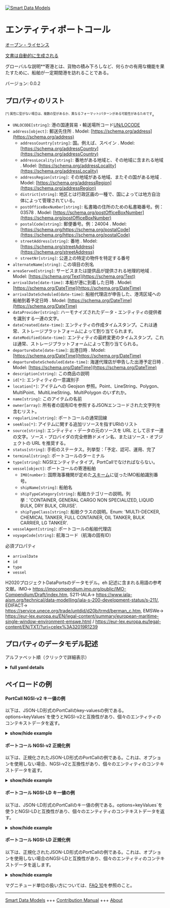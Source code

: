 <!-- 10-Header -->  
[![Smart Data Models](https://smartdatamodels.org/wp-content/uploads/2022/01/SmartDataModels_logo.png "Logo")](https://smartdatamodels.org)  
エンティティポートコール  
============<!-- /10-Header -->  
<!-- 15-License -->  
[オープン・ライセンス](https://github.com/smart-data-models//dataModel.MarineTransport/blob/master/PortCall/LICENSE.md)  
[文書は自動的に生成される](https://docs.google.com/presentation/d/e/2PACX-1vTs-Ng5dIAwkg91oTTUdt8ua7woBXhPnwavZ0FxgR8BsAI_Ek3C5q97Nd94HS8KhP-r_quD4H0fgyt3/pub?start=false&loop=false&delayms=3000#slide=id.gb715ace035_0_60)  
<!-- /15-License -->  
<!-- 20-Description -->  
グローバルな説明**寄港とは、貨物の積み下ろしなど、何らかの有用な機能を果たすために、船舶が一定期間港を訪れることである。  
バージョン: 0.0.2  
<!-- /20-Description -->  
<!-- 30-PropertiesList -->  

## プロパティのリスト  

<sup><sub>[*] 属性に型がない場合は、複数の型があるか、異なるフォーマット/パターンがある可能性があるためです</sub></sup>。  
- `UNLOCODE[string]`: 港の国連貿易・輸送場所コード[UN/LOCODE](https://unece.org/trade/cefact/unlocode-code-list-country-and-territory)  - `address[object]`: 郵送先住所  . Model: [https://schema.org/address](https://schema.org/address)	- `addressCountry[string]`: 国。例えば、スペイン  . Model: [https://schema.org/addressCountry](https://schema.org/addressCountry)  
	- `addressLocality[string]`: 番地がある地域と、その地域に含まれる地域  . Model: [https://schema.org/addressLocality](https://schema.org/addressLocality)  
	- `addressRegion[string]`: その地域がある地域、またその国がある地域  . Model: [https://schema.org/addressRegion](https://schema.org/addressRegion)  
	- `district[string]`: 地区とは行政区画の一種で、国によっては地方自治体によって管理されている。    
	- `postOfficeBoxNumber[string]`: 私書箱の住所のための私書箱番号。例：03578  . Model: [https://schema.org/postOfficeBoxNumber](https://schema.org/postOfficeBoxNumber)  
	- `postalCode[string]`: 郵便番号。例：24004  . Model: [https://schema.org/https://schema.org/postalCode](https://schema.org/https://schema.org/postalCode)  
	- `streetAddress[string]`: 番地  . Model: [https://schema.org/streetAddress](https://schema.org/streetAddress)  
	- `streetNr[string]`: 公道上の特定の物件を特定する番号    
- `alternateName[string]`: この項目の別名  - `areaServed[string]`: サービスまたは提供品が提供される地理的地域  . Model: [https://schema.org/Text](https://schema.org/Text)- `arrivalDate[date-time]`: 本船が港に到着した日時  . Model: [https://schema.org/DateTime](https://schema.org/DateTime)- `arrivalDateScheduled[date-time]`: 船舶代理店が申告した、港湾区域への船舶到着予定日時  . Model: [https://schema.org/DateTime](https://schema.org/DateTime)- `dataProvider[string]`: ハーモナイズされたデータ・エンティティの提供者を識別する一連の文字。  - `dateCreated[date-time]`: エンティティの作成タイムスタンプ。これは通常、ストレージプラットフォームによって割り当てられます。  - `dateModified[date-time]`: エンティティの最終変更のタイムスタンプ。これは通常、ストレージプラットフォームによって割り当てられる。  - `departureDate[date-time]`: 出港日時  . Model: [https://schema.org/DateTime](https://schema.org/DateTime)- `departureDateScheduled[date-time]`: 海運代理店が申告した出港予定日時  . Model: [https://schema.org/DateTime](https://schema.org/DateTime)- `description[string]`: この商品の説明  - `id[*]`: エンティティの一意識別子  - `location[*]`: アイテムへの Geojson 参照。Point、LineString、Polygon、MultiPoint、MultiLineString、MultiPolygon のいずれか。  - `name[string]`: このアイテムの名前  - `owner[array]`: 所有者の固有IDを参照するJSONエンコードされた文字列を含むリスト。  - `regularLine[string]`: ポートコールの通常回線  - `seeAlso[*]`: アイテムに関する追加リソースを指すURIのリスト  - `source[string]`: エンティティ・データの元のソースを URL として示す一連の文字。ソース・プロバイダの完全修飾ドメイン名、またはソース・オブジェクトの URL を推奨する。  - `status[string]`: 手術のステータス。列挙型：「予定、認可、運用、完了  - `terminal[string]`: ポートコールのターミナル  - `type[string]`: NGSIエンティティタイプ。PortCallでなければならない。  - `vessel[object]`: ポートコールの寄港船舶  	- `IMO[number]`: 国際海事機関が定めた[スキーム](https://www.imo.org/en/OurWork/IIIS/Pages/IMO-Identification-Number-Schemes.aspx)に従ったIMO船舶識別番号。    
	- `shipName[string]`: 船舶名    
	- `shipTypeCategory[string]`: 船舶カテゴリーの説明。列挙：'CONTAINER, GENERAL CARGO NON SPECIALIZED, LIQUID BULK, DRY BULK, CRUISE'.    
	- `shipTypeClass[string]`: 船舶クラスの説明。Enum: 'MULTI-DECKER, CHEMICAL TANKER, FULL CONTAINER, OIL TANKER, BULK CARRIER, LG TANKER'.    
- `vesselAgent[string]`: ポートコールの船舶代理店  - `voyageCode[string]`: 航海コード（航海の固有ID）  <!-- /30-PropertiesList -->  
<!-- 35-RequiredProperties -->  
必須プロパティ  
- `arrivalDate`  - `id`  - `type`  - `vessel`  <!-- /35-RequiredProperties -->  
<!-- 40-NotesYaml -->  
H2020プロジェクトDataPortsのデータモデル。eh 記述に含まれる用語の参考文献。IMO-> https://imocompendium.imo.org/public/IMO-Compendium/Draft/index.htm, S211-IALA-> https://www.iala-aism.org/technical/data-modelling/iala-s-200-development-status/s-211/, EDIFACT-> https://service.unece.org/trade/untdid/d20b/trmd/berman_c.htm, EMSWe-> https://eur-lex.europa.eu/EN/legal-content/summary/european-maritime-single-window-environment-emswe.html / https://eur-lex.europa.eu/legal-content/EN/TXT/?uri=celex%3A32019R1239  
<!-- /40-NotesYaml -->  
<!-- 50-DataModelHeader -->  
## プロパティのデータモデル記述  
アルファベット順（クリックで詳細表示）  
<!-- /50-DataModelHeader -->  
<!-- 60-ModelYaml -->  
<details><summary><strong>full yaml details</strong></summary>    
```yaml  
PortCall:    
  description: 'This data model is intended to provide information about PortCalls (the visit of a ship to a port). It allows to represent the properties of each PortCall, including the visiting Vessel (partially loaded and referenced to Vessel entity for more info). On each attribute references related to elements of other well known standards are included. The data model is intended to provide the basic information about a PortCall, that is, the data relative to the arrival and the departure of the ship from the port, but not intermediate activities (berthing, operations, ...) that are defined in other linked entities (Berth, Operation, ...)'    
  properties:    
    UNLOCODE:    
      description: 'United Nations Code for Trade and Transport Locations, [UN/LOCODE](https://unece.org/trade/cefact/unlocode-code-list-country-and-territory), of the port. to be deprecated. Use portCode instead'    
      type: string    
      x-ngsi:    
        type: Property    
    address:    
      description: The mailing address    
      properties:    
        addressCountry:    
          description: 'The country. For example, Spain'    
          type: string    
          x-ngsi:    
            model: https://schema.org/addressCountry    
            type: Property    
        addressLocality:    
          description: 'The locality in which the street address is, and which is in the region'    
          type: string    
          x-ngsi:    
            model: https://schema.org/addressLocality    
            type: Property    
        addressRegion:    
          description: 'The region in which the locality is, and which is in the country'    
          type: string    
          x-ngsi:    
            model: https://schema.org/addressRegion    
            type: Property    
        district:    
          description: 'A district is a type of administrative division that, in some countries, is managed by the local government'    
          type: string    
          x-ngsi:    
            type: Property    
        postOfficeBoxNumber:    
          description: 'The post office box number for PO box addresses. For example, 03578'    
          type: string    
          x-ngsi:    
            model: https://schema.org/postOfficeBoxNumber    
            type: Property    
        postalCode:    
          description: 'The postal code. For example, 24004'    
          type: string    
          x-ngsi:    
            model: https://schema.org/https://schema.org/postalCode    
            type: Property    
        streetAddress:    
          description: The street address    
          type: string    
          x-ngsi:    
            model: https://schema.org/streetAddress    
            type: Property    
        streetNr:    
          description: Number identifying a specific property on a public street    
          type: string    
          x-ngsi:    
            type: Property    
      type: object    
      x-ngsi:    
        model: https://schema.org/address    
        type: Property    
    agentChangeDate:    
      description: "[EMSWe: -] [EDI: -] [S211: -] [IMO: -] "    
      format: date-time    
      type: string    
      x-ngsi:    
        model: 'https://schema.org/Text represented by an ISO 8601 UTC format, If a change of ship agent occurs during the PortCall, this must be not null, and contains the date and time contract of new agent (secondAgentRef)'    
        type: Property    
    agentLegalCode:    
      description: 'Legal identifier code of the PortCall''s ship Agent. [EMSWe: -] [EDI: -] [S211: -] [IMO: -] '    
      type: string    
      x-ngsi:    
        model: https://schema.org/Text    
        type: Property    
    agentName:    
      description: 'The name of the Agent at Port of the ship (aka consignor). [EMSWe: DE-009-01] [EDI: NAD-3035-ZME-CV] [IMO: IMO0002]'    
      type: string    
      x-ngsi:    
        model: https://schema.org/Text    
        type: Property    
    alternateName:    
      description: An alternative name for this item    
      type: string    
      x-ngsi:    
        type: Property    
    areaServed:    
      description: The geographic area where a service or offered item is provided    
      type: string    
      x-ngsi:    
        model: https://schema.org/Text    
        type: Property    
    arrivalDate:    
      description: Date/time of ship arrival at port area. To be deprecated. Use ata instead    
      format: date-time    
      type: string    
      x-ngsi:    
        model: https://schema.org/DateTime    
        type: Property    
    arrivalDateScheduled:    
      description: 'Scheduled date/time of ship arrival at port area, as declared by shipping agent. To be deprecated. Use eta instead'    
      format: date-time    
      type: string    
      x-ngsi:    
        model: https://schema.org/DateTime    
        type: Property    
    ata:    
      description: 'Date and time of Actual Time of Arrival to Port (ISO 8601 UTC format). [EMSWe: DE-005-02] [IALA_S211:locationState.timeType.ACTUAL] [IMO:IMO0063]'    
      format: date-time    
      type: string    
      x-ngsi:    
        model: https://schema.org/Text    
        type: Property    
    atd:    
      description: 'Date and time of Actual Time of Departure  from Port.  (ISO 8601 UTC format). [IALA_S211:timeType=2] [EMSWe: DE-005-03] [IALA_S211:locationState.timeType.ACTUAL] [IMO:IMO0065] '    
      format: date-time    
      type: string    
      x-ngsi:    
        model: https://schema.org/Text    
        type: Property    
    authorizationDate:    
      description: Date and time of authorization represented by an ISO 8601 UTC format    
      format: date-time    
      type: string    
      x-ngsi:    
        model: https://schema.org/Text    
        type: Property    
    authorizedBy:    
      description: 'Codes to identify which authority has approved or denied the visit of the ship. [EMSWe: DE-027-01] [EDIFACT:BGM-4443] [IMO:IMO0010]'    
      enum:    
        - PORT_AUTHORITY    
        - ARMY_AUTHORITY    
        - PORT_ARMY_AUTHORITIES    
      type: string    
      x-ngsi:    
        model: https://schema.org/Text    
        type: Property    
    callSign:    
      description: 'Identification signal of a vessel when initially connecting by radio [EMSWe: DE-065-05] [EDI: BGM-RFF] [S211: Call Name / Call Sign] [IMO: IMO0136] '    
      type: string    
      x-ngsi:    
        model: https://schema.org/Number    
        type: Property    
    crewArrival:    
      description: 'Number of crew at arrival. [EMSWe: DE-013-03] [EDIFACT:QTY-6063-ZTE] [IMO:IMO0086]'    
      type: number    
      x-ngsi:    
        model: https://schema.org/Text    
        type: Property    
    crewDeparture:    
      description: 'Number of crew at departure. [EMSWe: DE-013-03] [EDIFACT:QTY-6063-ZTS] [IMO:IMO0086] '    
      type: number    
      x-ngsi:    
        model: https://schema.org/Text    
        type: Property    
    dangerousGoodsCarried:    
      description: 'A ''yes/no'' indicator whether the ship is carrying any dangerous goods.[EMSWe: DE-018-02] [EDIFACT:FTX-4441-ZCD] [IMO:IMO0046]'    
      type: boolean    
      x-ngsi:    
        model: https://schema.org/Boolean    
        type: Property    
    dangerousGoodsLoading:    
      description: 'A ''yes/no'' indicator whether the ship is loading any dangerous goods in this port. [EMSWe: DE-018-02] [EDIFACT:FTX-4441-ZDD] [IMO:IMO0046]'    
      type: boolean    
      x-ngsi:    
        model: https://schema.org/Boolean    
        type: Property    
    dangerousGoodsUnloading:    
      description: 'A ''yes/no'' indicator whether the ship is unloading any dangerous goods in this port. [EMSWe: DE-018-02] [EDIFACT:FTX-4441-ZBD] [IMO:IMO0046]'    
      type: boolean    
      x-ngsi:    
        model: https://schema.org/Boolean    
        type: Property    
    dataProvider:    
      description: A sequence of characters identifying the provider of the harmonised data entity    
      type: string    
      x-ngsi:    
        type: Property    
    dateCreated:    
      description: Entity creation timestamp. This will usually be allocated by the storage platform    
      format: date-time    
      type: string    
      x-ngsi:    
        type: Property    
    dateModified:    
      description: Timestamp of the last modification of the entity. This will usually be allocated by the storage platform    
      format: date-time    
      type: string    
      x-ngsi:    
        type: Property    
    departureAuthorizationDate:    
      description: Date and time of authorization for the departure by authorities represented by an ISO 8601 UTC format    
      format: date-time    
      type: string    
      x-ngsi:    
        model: https://schema.org/Text    
        type: Property    
    departureDate:    
      description: Date/time of ship leaving port area. To be deprecated. Use atd instead    
      format: date-time    
      type: string    
      x-ngsi:    
        model: https://schema.org/DateTime    
        type: Property    
    departureDateScheduled:    
      description: 'Scheduled date/time of ship leaving port area, as declared by shipping agent. To be deprecated. Use etd instead'    
      format: date-time    
      type: string    
      x-ngsi:    
        model: https://schema.org/DateTime    
        type: Property    
    description:    
      description: A description of this item    
      type: string    
      x-ngsi:    
        type: Property    
    eta:    
      description: 'Date and time of Estimated Time of Arrival to Port expected by Port Authority  (ISO 8601 UTC format). [EMSWe: DE-005-09] [EDIFACT:DTM-2005-132] [IALA_S211:locationState.timeType.ESTIMATED] [IMO:IMO0064]'    
      format: date-time    
      type: string    
      x-ngsi:    
        model: https://schema.org/Text    
        type: Property    
    etd:    
      description: 'Date and time of Estimated Time of Departure  from Port, expected by Port Authority  (ISO 8601 UTC format). [EMSWe: DE-005-04] [EDIFACT:DTM-2005-133] [IALA_S211:locationState.timeType.ESTIMATED] [IMO:IMO0066]'    
      format: date-time    
      type: string    
      x-ngsi:    
        model: https://schema.org/Text    
        type: Property    
    id:    
      anyOf:    
        - description: Identifier format of any NGSI entity    
          maxLength: 256    
          minLength: 1    
          pattern: ^[\w\-\.\{\}\$\+\*\[\]`|~^@!,:\\]+$    
          type: string    
          x-ngsi:    
            type: Property    
        - description: Identifier format of any NGSI entity    
          format: uri    
          type: string    
          x-ngsi:    
            type: Property    
      description: Unique identifier of the entity    
      x-ngsi:    
        type: Property    
    imo:    
      description: 'IMO ship identification number, following the [scheme](https://www.imo.org/en/OurWork/IIIS/Pages/IMO-Identification-Number-Schemes.aspx) defined by the International Maritime Organization. [EMSWe: DE-003-03] [EDIFACT:TDT-8213] [IALA_S211:vesselId] [IMO:IMO0140]'    
      type: number    
      x-ngsi:    
        model: https://schema.org/Number    
        type: Property    
    interiorTraffic:    
      description: ""    
      type: boolean    
      x-ngsi:    
        model: 'https://schema.org/Boolean.Indicator of interior navigation port call'    
        type: Property    
    lastPortCode:    
      description: 'Last port of call, coded.The code representing the port immediately previous to the port of arrival, if available. [EMSWe: DE-005-05] [EDIFACT:LOC-3227-92] [IMO:IMO0076] '    
      type: string    
      x-ngsi:    
        model: https://schema.org/Text    
        type: Property    
    location:    
      description: 'Geojson reference to the item. It can be Point, LineString, Polygon, MultiPoint, MultiLineString or MultiPolygon'    
      oneOf:    
        - description: Geojson reference to the item. Point    
          properties:    
            bbox:    
              items:    
                type: number    
              minItems: 4    
              type: array    
            coordinates:    
              items:    
                type: number    
              minItems: 2    
              type: array    
            type:    
              enum:    
                - Point    
              type: string    
          required:    
            - type    
            - coordinates    
          title: GeoJSON Point    
          type: object    
          x-ngsi:    
            type: GeoProperty    
        - description: Geojson reference to the item. LineString    
          properties:    
            bbox:    
              items:    
                type: number    
              minItems: 4    
              type: array    
            coordinates:    
              items:    
                items:    
                  type: number    
                minItems: 2    
                type: array    
              minItems: 2    
              type: array    
            type:    
              enum:    
                - LineString    
              type: string    
          required:    
            - type    
            - coordinates    
          title: GeoJSON LineString    
          type: object    
          x-ngsi:    
            type: GeoProperty    
        - description: Geojson reference to the item. Polygon    
          properties:    
            bbox:    
              items:    
                type: number    
              minItems: 4    
              type: array    
            coordinates:    
              items:    
                items:    
                  items:    
                    type: number    
                  minItems: 2    
                  type: array    
                minItems: 4    
                type: array    
              type: array    
            type:    
              enum:    
                - Polygon    
              type: string    
          required:    
            - type    
            - coordinates    
          title: GeoJSON Polygon    
          type: object    
          x-ngsi:    
            type: GeoProperty    
        - description: Geojson reference to the item. MultiPoint    
          properties:    
            bbox:    
              items:    
                type: number    
              minItems: 4    
              type: array    
            coordinates:    
              items:    
                items:    
                  type: number    
                minItems: 2    
                type: array    
              type: array    
            type:    
              enum:    
                - MultiPoint    
              type: string    
          required:    
            - type    
            - coordinates    
          title: GeoJSON MultiPoint    
          type: object    
          x-ngsi:    
            type: GeoProperty    
        - description: Geojson reference to the item. MultiLineString    
          properties:    
            bbox:    
              items:    
                type: number    
              minItems: 4    
              type: array    
            coordinates:    
              items:    
                items:    
                  items:    
                    type: number    
                  minItems: 2    
                  type: array    
                minItems: 2    
                type: array    
              type: array    
            type:    
              enum:    
                - MultiLineString    
              type: string    
          required:    
            - type    
            - coordinates    
          title: GeoJSON MultiLineString    
          type: object    
          x-ngsi:    
            type: GeoProperty    
        - description: Geojson reference to the item. MultiLineString    
          properties:    
            bbox:    
              items:    
                type: number    
              minItems: 4    
              type: array    
            coordinates:    
              items:    
                items:    
                  items:    
                    items:    
                      type: number    
                    minItems: 2    
                    type: array    
                  minItems: 4    
                  type: array    
                type: array    
              type: array    
            type:    
              enum:    
                - MultiPolygon    
              type: string    
          required:    
            - type    
            - coordinates    
          title: GeoJSON MultiPolygon    
          type: object    
          x-ngsi:    
            type: GeoProperty    
      x-ngsi:    
        type: GeoProperty    
    manifestActivated:    
      description: ""    
      type: boolean    
      x-ngsi:    
        model: 'https://schema.org/Boolean.Indicator of the Activation of the Manifest of the Cargo, related to [MSWE: DE-036-04:Manifest number]'    
        type: Property    
    manifestActivationDate:    
      description: 'Date and time of approval of the cargo manifest. [MSWE: DE-036-04:Manifest number]'    
      format: date-time    
      type: string    
      x-ngsi:    
        model: https://schema.org/Text    
        type: Property    
    masterName:    
      description: 'Name of master [EMSWe: DE-053-01] [EDIFACT:NAD-3035-ZME] [IMO:IMO0083]'    
      type: string    
      x-ngsi:    
        model: https://schema.org/Text    
        type: Property    
    mmsi:    
      description: 'Marine Mobile Service Identity Number (a temporarily assigned UID, issued by that object''s current flag state)[EMSWe: DE-068-09] [EDIFACT:TDT-1131] [IALA_S211:vesselId] [IMO:IMO0178]'    
      type: number    
      x-ngsi:    
        model: https://schema.org/Number    
        type: Property    
    mrn:    
      description: 'MRN coded identifier. It has to be related to the entity in a way that is well-known by different organisms the meaning and the initiator of the entity, and all next parties will maintain on its original value. This identifier must be an UNIQUE identifier of the PortCall entity assigned by the system who created on first the entity. This URN should Conforms MRN & IETF specifically RFC 2141, RFC 5234, and RFC 8141. The proposed format is id::=''urn:mrn:<OID>:<ONSS>:portcalls:portcall:id:[0-9]+'' where OID:= Organisation UN/LOCODE, OONSS:=Organization Name of Service, 9999999 an increasing, unique identifier that the issuer of the PortCall entity will identify on his systems (i.e. a SQL row-id), i.e. urn:mrn:eshuv:portcalls:portcall:id:19002. See [Unlocode](https://unece.org/trade/cefact/unlocode-code-list-country-and-territory)In international standards is also known as [Ship''s Visit]'    
      type: string    
      x-ngsi:    
        type: Property    
    name:    
      description: The name of this item    
      type: string    
      x-ngsi:    
        type: Property    
    nextPortCode:    
      description: 'Next port of call, coded.The code representing the port immediately previous to the port of arrival, if available.. Related to IALA_S211:nestPortCallCod / IMO. [EMSWe: DE-005-07] [EDIFACT:LOC-3227-61] [IMO:IMO0120]'    
      type: string    
      x-ngsi:    
        model: https://schema.org/Text    
        type: Property    
    owner:    
      description: A List containing a JSON encoded sequence of characters referencing the unique Ids of the owner(s)    
      items:    
        anyOf:    
          - description: Identifier format of any NGSI entity    
            maxLength: 256    
            minLength: 1    
            pattern: ^[\w\-\.\{\}\$\+\*\[\]`|~^@!,:\\]+$    
            type: string    
            x-ngsi:    
              type: Property    
          - description: Identifier format of any NGSI entity    
            format: uri    
            type: string    
            x-ngsi:    
              type: Property    
        description: Unique identifier of the entity    
        x-ngsi:    
          type: Property    
      type: array    
      x-ngsi:    
        type: Property    
    passengersArrival:    
      description: 'Number of passengers at arrival. [EMSWe: DE-013-02] [EDIFACT:QTY-6063-ZPE] [IMO:IMO0087].'    
      type: number    
      x-ngsi:    
        model: https://schema.org/Text    
        type: Property    
    passengersDeparture:    
      description: 'Number of passengers at departure. [EMSWe: DE-013-02] [EDIFACT:QTY-6063-ZPS] [IMO:IMO0087]'    
      type: number    
      x-ngsi:    
        model: https://schema.org/Text    
        type: Property    
    portCallNumber:    
      description: 'Port call identifier in MRN format. First element of the NSS should be the 5 character UN/Locode of the port, later the YEAR and finishing with a sequential number in this port [LLLLLYYYY99999] where LLLLL is the UN/LOCODE of the visited port, YYYY is the year, and 99999 is a unique sequential number assigned by port authority unique on each year (i.e. ESHUV202310323). An abbreviation can be used for UN/LOCODE (i.e. H202310323).  The portCallNumber is assigned during the initial steps of the visit, but could be null at the beginning. In international standards is also known as [Port Call ID], [Visit ID] or [Port Call Coded]. See [Unlocode](https://unece.org/trade/cefact/unlocode-code-list-country-and-territory) [EMSWe: DG-004/DG-004-01] [EDIFACT:BGM-1004] [IALA_S211:portCallId] [IMO:IMO108+IMO0153]'    
      type: string    
      x-ngsi:    
        model: https://schema.org/Text    
        type: Property    
    portCode:    
      description: 'United Nations Code for Trade and Transport Locations. See [Unlocode](https://unece.org/trade/cefact/unlocode-code-list-country-and-territory) [EMSWe: DE-004-04] [EDIFACT:LOC-3227-153] [IALA_S211:portCode] [IMO:IMO0108]'    
      type: string    
      x-ngsi:    
        model: https://schema.org/Text    
        type: Property    
    pta:    
      description: 'Date and time of Planned Time of Arrival to Port by Port Authority Berthing Plan  (ISO 8601 UTC format). [EDIFACT:DTM-2005-155] [IALA_S211:locationState.timeType.PLANNED] [IMO:IMO0235]'    
      format: date-time    
      type: string    
      x-ngsi:    
        model: https://schema.org/Text    
        type: Property    
    ptd:    
      description: 'Date and time of Planned Time of Departure  from Port, planned by Port Authority Berthing Plan  (ISO 8601 UTC format). [EDI: DTM-2005-156] [S211: locationState.timeType.PLANNED] [IMO: IMO0236]'    
      format: date-time    
      type: string    
      x-ngsi:    
        model: https://schema.org/Text    
        type: Property    
    regularLine:    
      description: 'Name of the regular line if any. [EMSWe: DE-004-02] [EDIFACT:-] [IMO:-]'    
      type: string    
      x-ngsi:    
        model: https://schema.org/Text    
        type: Property    
    remarks:    
      description: 'Comments about this PortCall by the Porth Authority. [EMSWe: DE-038-01] [EDIFACT:FTX-4440-AAI] [IALA_S211:comment] [IMO: IMO0196]'    
      type: string    
      x-ngsi:    
        model: https://schema.org/Text    
        type: Property    
    rta:    
      description: 'Date and time of Requested Time of Arrival to Port. Requested by Consignee to Port Authority  (ISO 8601 UTC format). [EDIFACT:DTM-2005-178] [IALA_S211:locationState.timeType.REQUIRED] [IMO:IMO0234]'    
      format: date-time    
      type: string    
      x-ngsi:    
        model: https://schema.org/Text    
        type: Property    
    rtd:    
      description: 'Date and time of Requested Time of Departure from Port. Requested by Consignee to Port Authority  (ISO 8601 UTC format). [EDIFACT:DTM-2005-189] [IALA_S211:locationState.timeType.REQUIRED] [IMO:IMO0237]'    
      format: date-time    
      type: string    
      x-ngsi:    
        model: https://schema.org/Text    
        type: Property    
    secondAgentLegalCode:    
      description: 'Legal identifier code of the PortCall''s ship Agent. [EMSWe: -] [EDI: -] [S211: -] [IMO: -] '    
      type: string    
      x-ngsi:    
        model: https://schema.org/Text    
        type: Property    
    secondAgentName:    
      description: 'The name of the new Agent at Port of the Sipping Line and usually the consignor or the load. [EMSWe: DE-009-01] [EDI: NAD-3035-ZME-CV] [IMO: IMO0002] '    
      type: string    
      x-ngsi:    
        model: https://schema.org/Text    
        type: Property    
    seeAlso:    
      description: list of uri pointing to additional resources about the item    
      oneOf:    
        - items:    
            format: uri    
            type: string    
          minItems: 1    
          type: array    
        - format: uri    
          type: string    
      x-ngsi:    
        type: Property    
    shipName:    
      description: Name of the vessel    
      type: string    
      x-ngsi:    
        type: Property    
    source:    
      description: 'A sequence of characters giving the original source of the entity data as a URL. Recommended to be the fully qualified domain name of the source provider, or the URL to the source object'    
      type: string    
      x-ngsi:    
        type: Property    
    status:    
      description: 'Current status of the PortCall in its lifetime, from request to authorization by port and civil authorities and completion. [EMSWe: DE-019-07] [EDIFACT:BGM-1225] [IALA_S211:serviceState: timeSequence:VESSEL]. Enum:''ACCEPTED, AUTHORIZED, CANCELLED, COMPLETED, DENIED, ESTIMATED, INITIATED, REQUESTED, REJECTED, INVOICING, INVOICED, OPERATIONAL'''    
      enum:    
        - ACCEPTED    
        - AUTHORIZED    
        - CANCELLED    
        - COMPLETED    
        - DENIED    
        - ESTIMATED    
        - INITIATED    
        - REQUESTED    
        - REJECTED    
        - INVOICING    
        - INVOICED    
        - OPERATIONAL    
      type: string    
      x-ngsi:    
        model: https://schema.org/Text    
        type: Property    
    terminal:    
      description: 'Name of the terminal [EMSWe:-] [EDIFACT:-] [IMO:-]'    
      type: string    
      x-ngsi:    
        model: https://schema.org/Text    
        type: Property    
    type:    
      description: NGSI Entity type. It has to be PortCall    
      enum:    
        - PortCall    
      type: string    
      x-ngsi:    
        type: Property    
    vessel:    
      description: 'Calling vessel of the portcall. To be deprecated. Use individual attributes IMO, vesselTypeCategory, vesselTypeCategory, vesselName. To be deprecated in this object'    
      properties:    
        imo:    
          description: 'IMO ship identification number, following the [scheme](https://www.imo.org/en/OurWork/IIIS/Pages/IMO-Identification-Number-Schemes.aspx) defined by the International Maritime Organization. [EMSWe: DE-003-03] [EDIFACT:TDT-8213] [IALA_S211:vesselId] [IMO:IMO0140]. To be deprecated in this object'    
          type: number    
          x-ngsi:    
            model: https://schema.org/Number    
            type: Property    
        shipName:    
          description: Name of the vessel. To To be deprecated in this object    
          type: string    
          x-ngsi:    
            type: Property    
        shipTypeCategory:    
          description: 'Description of vessel category. Enum: ''CONTAINER, GENERAL CARGO NON SPECIALIZED, LIQUID BULK, DRY BULK, CRUISE''. To be deprecated in this object'    
          enum:    
            - CONTAINER    
            - GENERAL CARGO NON SPECIALIZED    
            - LIQUID BULK    
            - DRY BULK    
            - CRUISE    
          type: string    
          x-ngsi:    
            type: Property    
        shipTypeClass:    
          description: 'Description of vessel class. Enum: ''MULTI-DECKER, CHEMICAL TANKER, FULL CONTAINER, OIL TANKER, BULK CARRIER, LG TANKER''. To be deprecated in this object'    
          enum:    
            - MULTI-DECKER    
            - CHEMICAL TANKER    
            - FULL CONTAINER    
            - OIL TANKER    
            - BULK CARRIER    
            - LG TANKER    
          type: string    
          x-ngsi:    
            type: Property    
      type: object    
      x-ngsi:    
        type: Property    
    vesselAgent:    
      description: Vessel Agent of the portcall. To be deprecated. Use agentName instead    
      type: string    
      x-ngsi:    
        type: Property    
    vesselName:    
      description: 'Name of the Vessel. [EMSWe: DE-003-07] [EDIFACT:TDT-8212] [IMO:IMO0142]'    
      type: string    
      x-ngsi:    
        model: https://schema.org/Text    
        type: Property    
    vesselRef:    
      anyOf:    
        - description: Identifier format of any NGSI entity    
          maxLength: 256    
          minLength: 1    
          pattern: ^[\w\-\.\{\}\$\+\*\[\]`|~^@!,:\\]+$    
          type: string    
          x-ngsi:    
            type: Property    
        - description: 'Identifier format of any NGSI entity in MRN format [NGSI-MarineTransport.PortCallVessel.id'    
          format: uri    
          type: string    
          x-ngsi:    
            type: Property    
      description: Related PortCallVessel with all fields loaded with further info. Reference to MarineTransport.MasterVessel/schema.json    
      x-ngsi:    
        type: Relationship    
    vesselTypeCategory:    
      description: 'Description of vessel category. Enum: ''CONTAINER, GENERAL CARGO NON SPECIALIZED, LIQUID BULK, DRY BULK, CRUISE'''    
      enum:    
        - CONTAINER    
        - GENERAL CARGO NON SPECIALIZED    
        - LIQUID BULK    
        - DRY BULK    
        - CRUISE    
      type: string    
      x-ngsi:    
        type: Property    
    vesselTypeClass:    
      description: 'Description of vessel class. Enum: ''MULTI-DECKER, CHEMICAL TANKER, FULL CONTAINER, OIL TANKER, BULK CARRIER, LG TANKER'''    
      enum:    
        - MULTI-DECKER    
        - CHEMICAL TANKER    
        - FULL CONTAINER    
        - OIL TANKER    
        - BULK CARRIER    
        - LG TANKER    
      type: string    
      x-ngsi:    
        type: Property    
    voyageCode:    
      description: Voyage code (unique ID of a voyage). To be deprecated. Use voyageNumber instead    
      type: string    
      x-ngsi:    
        type: Property    
    voyageNumber:    
      description: 'Number of voyage. [EMSWe: DE-004-02] [EDIFACT:-] [IMO:-]'    
      type: string    
      x-ngsi:    
        model: https://schema.org/Text    
        type: Property    
    wasteAgreementExists:    
      description: 'All waste delivery indicator. Waste collection paid indicator. Exists agreement with Port Authority for waste discharge and treatment. [EDIFACT:FTX-4441-ZRS/ZRL] [IALA_S211:locationReferenceObject. SLUDGE_VESSEL]'    
      type: boolean    
      x-ngsi:    
        model: https://schema.org/Boolean    
        type: Property    
  required:    
    - id    
    - type    
    - eta    
    - status    
  type: object    
  x-derived-from: ""    
  x-disclaimer: 'Redistribution and use in source and binary forms, with or without modification, are permitted  provided that the license conditions are met. Copyleft (c) 2024 Contributors to Smart Data Models Program'    
  x-license-url: https://github.com/smart-data-models/dataModel.MarineTransport/blob/master/PortCall/LICENSE.md    
  x-model-schema: https://raw.githubusercontent.com/smart-data-models/dataModel.MarineTransport/master/PortCall/schema.json    
  x-model-tags: 'ESHUV, i4trust'    
  x-version: 0.1.0    
```  
</details>    
<!-- /60-ModelYaml -->  
<!-- 70-MiddleNotes -->  
<!-- /70-MiddleNotes -->  
<!-- 80-Examples -->  
## ペイロードの例  
#### PortCall NGSI-v2 キー値の例  
以下は、JSON-LD形式のPortCallのkey-valuesの例である。options=keyValues`を使うとNGSI-v2と互換性があり、個々のエンティティのコンテキストデータを返す。  
<details><summary><strong>show/hide example</strong></summary>    
```json  
{  
  "id": "$af4345f234525$",  
  "mrn": "urn:mrn:eshuv:portcalls:portcall:id:941",  
  "type": "PortCall",  
  "portCode": "ESVLC",  
  "portCallNumber": "ESHUV202301296",  
  "regularLine": "BALE: CITY1 - ISLANDER",  
  "terminal": "TERMINAL ESTE, S.A.",  
  "status": "AUTHORIZED",  
  "authorizedBy": "PORT_ARMY_AUTHORITIES",  
  "authorizationDate": "2023-01-01T08:00:00.00Z",  
  "voyageNumber": "12021060223",  
  "lastPortCode": "ESBCN",  
  "nextPortCode": "NLRTM",  
  "vesselTypeCategory": "CONTAINER",  
  "vesselTypeClass": "FULL CONTAINER",  
  "vesselRef": "URI:NGSI-LD:Portcall:001",  
  "vesselName": "Acme ERC SHIP",  
  "imo": 87123445,  
  "mmsi": 210049000,  
  "callSign": "5BP-*987C3",  
  "masterName": "John Doe",  
  "wasteAgreementExists": true,  
  "dangerousGoodsCarried": true,  
  "dangerousGoodsLoading": true,  
  "dangerousGoodsUnloading": false,  
  "agentName": "Acme Consignors S.L.",  
  "agentLegalCode": "A-43242342",  
  "agentChangeDate": "2023-01-01T08:00:00",  
  "secondAgentName": "John Doe",  
  "secondAgentLegalCode": "31133133-V",  
  "manifestActivated": true,  
  "manifestActivationDate": "2023-01-01T08:00:00",  
  "interiorTraffic": false,  
  "remarks": "Fondeado hasta arreglar avería",  
  "crewArrival": 100,  
  "crewDeparture": 120,  
  "passengersArrival": 20,  
  "passengersDeparture": 25,  
  "eta": "2023-01-01T07:15:00",  
  "rta": "2023-01-01T07:30:00",  
  "pta": "2023-01-01T07:15:00",  
  "ata": "2023-01-01T08:00:00",  
  "etd": "2023-01-02T07:15:00",  
  "rtd": "2023-01-02T07:00:00",  
  "ptd": "2023-01-02T07:00:00",  
  "atd": "2023-01-02T07:00:00"  
}  
```  
</details>  
#### ポートコール NGSI-v2 正規化例  
以下は、正規化されたJSON-LD形式のPortCallの例である。これは、オプションを使用しない場合、NGSI-v2と互換性があり、個々のエンティティのコンテキストデータを返す。  
<details><summary><strong>show/hide example</strong></summary>    
```json  
{  
  "id": "$af4345f234525$",  
  "type": "PortCall",  
  "mrn": {  
    "type": "Text",  
    "value": "urn:mrn:eshuv:portcalls:portcall:id:941"  
  },  
  "portCode": {  
    "type": "Text",  
    "value": "ESVLC"  
  },  
  "portCallNumber": {  
    "type": "Text",  
    "value": "ESHUV202301296"  
  },  
  "regularLine": {  
    "type": "Text",  
    "value": "GRIMALDI - SHORT SEA SERVICE B"  
  },  
  "terminal": {  
    "type": "Text",  
    "value": "TERMINAL ESTE, S.A."  
  },  
  "status": {  
    "type": "Text",  
    "value": "AUTHORIZED"  
  },  
  "authorizedBy": {  
    "type": "Text",  
    "value": "PORT_ARMY_AUTHORITIES"  
  },  
  "authorizationDate": {  
    "type": "Date-Time",  
    "value": "2023-01-01T08:00:00.00Z"  
  },  
  "voyageNumber": {  
    "type": "Text",  
    "value": "12021060223"  
  },  
  "lastPortCode": {  
    "type": "Text",  
    "value": "ESBCN"  
  },  
  "nextPortCode": {  
    "type": "Text",  
    "value": "NLRTM"  
  },  
  "vesselTypeCategory": {  
    "type": "Text",  
    "value": "CONTAINER"  
  },  
  "vesselTypeClass": {  
    "type": "Text",  
    "value": "FULL CONTAINER"  
  },  
  "vesselRef": {  
    "type": "Text",  
    "value": "URI:NGSI-LD:Portcall:001"  
  },  
  "vesselName": {  
    "type": "Text",  
    "value": "Acme ERC SHIP"  
  },  
  "imo": {  
    "type": "Number",  
    "value": 87123445  
  },  
  "mmsi": {  
    "type": "Number",  
    "value": 210049000  
  },  
  "callSign": {  
    "type": "Text",  
    "value": "5BP-*987C3"  
  },  
  "masterName": {  
    "type": "Text",  
    "value": "John Doe"  
  },  
  "wasteAgreementExists": {  
    "type": "boolean",  
    "value": true  
  },  
  "dangerousGoodsCarried": {  
    "type": "boolean",  
    "value": true  
  },  
  "dangerousGoodsLoading": {  
    "type": "boolean",  
    "value": true  
  },  
  "dangerousGoodsUnloading": {  
    "type": "boolean",  
    "value": false  
  },  
  "agentName": {  
    "type": "Text",  
    "value": "Acme Consignors S.L."  
  },  
  "agentLegalCode": {  
    "type": "Text",  
    "value": "A-43242342"  
  },  
  "agentChangeDate": {  
    "type": "Text",  
    "value": "2023-01-01T08:00:00"  
  },  
  "secondAgentName": {  
    "type": "Text",  
    "value": "John Doe"  
  },  
  "secondAgentLegalCode": {  
    "type": "Text",  
    "value": "31133133-V"  
  },  
  "manifestActivated": {  
    "type": "boolean",  
    "value": true  
  },  
  "manifestActivationDate": {  
    "type": "Date-Time",  
    "value": "2023-01-01T08:00:00"  
  },  
  "interiorTraffic": {  
    "type": "boolean",  
    "value": false  
  },  
  "remarks": {  
    "type": "Text",  
    "value": "Fondeado hasta arreglar aver\u00eda"  
  },  
  "crewArrival": {  
    "type": "Number",  
    "value": 100  
  },  
  "crewDeparture": {  
    "type": "Number",  
    "value": 120  
  },  
  "passengersArrival": {  
    "type": "Number",  
    "value": 20  
  },  
  "passengersDeparture": {  
    "type": "Number",  
    "value": 25  
  },  
  "eta": {  
    "type": "Date-Time",  
    "value": "2023-01-01T07:15:00"  
  },  
  "rta": {  
    "type": "Date-Time",  
    "value": "2023-01-01T07:30:00"  
  },  
  "pta": {  
    "type": "Date-Time",  
    "value": "2023-01-01T07:15:00"  
  },  
  "ata": {  
    "type": "Date-Time",  
    "value": "2023-01-01T08:00:00"  
  },  
  "etd": {  
    "type": "Date-Time",  
    "value": "2023-01-02T07:15:00"  
  },  
  "rtd": {  
    "type": "Date-Time",  
    "value": "2023-01-02T07:00:00"  
  },  
  "ptd": {  
    "type": "Date-Time",  
    "value": "2023-01-02T07:00:00"  
  },  
  "atd": {  
    "type": "Date-Time",  
    "value": "2023-01-02T07:00:00"  
  }  
}  
```  
</details>  
#### ポートコール NGSI-LD キー値の例  
以下は、JSON-LD形式のPortCallのキー値の例である。options=keyValues`を使うとNGSI-LDと互換性があり、個々のエンティティのコンテキストデータを返す。  
<details><summary><strong>show/hide example</strong></summary>    
```json  
{  
  "id": "urn:ngsi-ld:$af4345f234525$",  
  "mrn": "urn:mrn:eshuv:portcalls:portcall:id:941",  
  "type": "PortCall",  
  "portCode": "ESVLC",  
  "portCallNumber": "ESHUV202301296",  
  "regularLine": "BALE: CITY1 - ISLANDER",  
  "terminal": "TERMINAL ESTE, S.A.",  
  "status": "AUTHORIZED",  
  "authorizedBy": "PORT_ARMY_AUTHORITIES",  
  "authorizationDate": "2023-01-01T08:00:00.00Z",  
  "voyageNumber": "12021060223",  
  "lastPortCode": "ESBCN",  
  "nextPortCode": "NLRTM",  
  "vesselTypeCategory": "CONTAINER",  
  "vesselTypeClass": "FULL CONTAINER",  
  "vesselRef": "URI:NGSI-LD:Portcall:001",  
  "vesselName": "Acme ERC SHIP",  
  "imo": 87123445,  
  "mmsi": 210049000,  
  "callSign": "5BP-*987C3",  
  "masterName": "John Doe",  
  "wasteAgreementExists": true,  
  "dangerousGoodsCarried": true,  
  "dangerousGoodsLoading": true,  
  "dangerousGoodsUnloading": false,  
  "agentName": "Acme Consignors S.L.",  
  "agentLegalCode": "A-43242342",  
  "agentChangeDate": "2023-01-01T08:00:00",  
  "secondAgentName": "John Doe",  
  "secondAgentLegalCode": "31133133-V",  
  "manifestActivated": true,  
  "manifestActivationDate": "2023-01-01T08:00:00",  
  "interiorTraffic": false,  
  "remarks": "Fondeado hasta arreglar averÃ­a",  
  "crewArrival": 100,  
  "crewDeparture": 120,  
  "passengersArrival": 20,  
  "passengersDeparture": 25,  
  "eta": "2023-01-01T07:15:00",  
  "rta": "2023-01-01T07:30:00",  
  "pta": "2023-01-01T07:15:00",  
  "ata": "2023-01-01T08:00:00",  
  "etd": "2023-01-02T07:15:00",  
  "rtd": "2023-01-02T07:00:00",  
  "ptd": "2023-01-02T07:00:00",  
  "atd": "2023-01-02T07:00:00",  
  "@context": [  
    "https://raw.githubusercontent.com/smart-data-models/dataModel.MarineTransport/master/context.jsonld"  
  ]  
}  
```  
</details>  
#### ポートコール NGSI-LD 正規化例  
以下は、正規化されたJSON-LD形式のPortCallの例である。これは、オプションを使用しない場合のNGSI-LDと互換性があり、個々のエンティティのコンテキストデータを返します。  
<details><summary><strong>show/hide example</strong></summary>    
```json  
{  
  "id": "urn:ngsi-ld:$af4345f234525$",  
  "type": "PortCall",  
  "mrn": {  
    "type": "Property",  
    "value": "urn:mrn:eshuv:portcalls:portcall:id:941"  
  },  
  "portCode": {  
    "type": "Property",  
    "value": "ESVLC"  
  },  
  "portCallNumber": {  
    "type": "Property",  
    "value": "ESHUV202301296"  
  },  
  "regularLine": {  
    "type": "Property",  
    "value": "GRIMALDI - SHORT SEA SERVICE B"  
  },  
  "terminal": {  
    "type": "Property",  
    "value": "TERMINAL ESTE, S.A."  
  },  
  "status": {  
    "type": "Property",  
    "value": "AUTHORIZED"  
  },  
  "authorizedBy": {  
    "type": "Property",  
    "value": "PORT_ARMY_AUTHORITIES"  
  },  
  "authorizationDate": {  
    "type": "Date-Time",  
    "value": "2023-01-01T08:00:00.00Z"  
  },  
  "voyageNumber": {  
    "type": "Property",  
    "value": "12021060223"  
  },  
  "lastPortCode": {  
    "type": "Property",  
    "value": "ESBCN"  
  },  
  "nextPortCode": {  
    "type": "Property",  
    "value": "NLRTM"  
  },  
  "vesselTypeCategory": {  
    "type": "Property",  
    "value": "CONTAINER"  
  },  
  "vesselTypeClass": {  
    "type": "Property",  
    "value": "FULL CONTAINER"  
  },  
  "vesselRef": {  
    "type": "Relationship",  
    "object": "URI:NGSI-LD:Portcall:001"  
  },  
  "vesselName": {  
    "type": "Property",  
    "value": "Acme ERC SHIP"  
  },  
  "imo": {  
    "type": "Property",  
    "value": 87123445  
  },  
  "mmsi": {  
    "type": "Property",  
    "value": 210049000  
  },  
  "callSign": {  
    "type": "Property",  
    "value": "5BP-*987C3"  
  },  
  "masterName": {  
    "type": "Property",  
    "value": "John Doe"  
  },  
  "wasteAgreementExists": {  
    "type": "Property",  
    "value": true  
  },  
  "dangerousGoodsCarried": {  
    "type": "Property",  
    "value": true  
  },  
  "dangerousGoodsLoading": {  
    "type": "Property",  
    "value": true  
  },  
  "dangerousGoodsUnloading": {  
    "type": "Property",  
    "value": false  
  },  
  "agentName": {  
    "type": "Property",  
    "value": "Acme Consignors S.L."  
  },  
  "agentLegalCode": {  
    "type": "Property",  
    "value": "A-43242342"  
  },  
  "agentChangeDate": {  
    "type": "Property",  
    "value": {  
      "@type": "date-time",  
      "@value": "2023-01-01T08:00:00"  
    }  
  },  
  "secondAgentName": {  
    "type": "Property",  
    "value": "John Doe"  
  },  
  "secondAgentLegalCode": {  
    "type": "Property",  
    "value": "31133133-V"  
  },  
  "manifestActivated": {  
    "type": "Property",  
    "value": true  
  },  
  "manifestActivationDate": {  
    "type": "Property",  
    "value": {  
      "@type": "date-time",  
      "@value": "2023-01-01T08:00:00"  
    }  
  },  
  "interiorTraffic": {  
    "type": "Property",  
    "value": false  
  },  
  "remarks": {  
    "type": "Property",  
    "value": "Fondeado hasta arreglar averia"  
  },  
  "crewArrival": {  
    "type": "Property",  
    "value": 100  
  },  
  "crewDeparture": {  
    "type": "Property",  
    "value": 120  
  },  
  "passengersArrival": {  
    "type": "Property",  
    "value": 20  
  },  
  "passengersDeparture": {  
    "type": "Property",  
    "value": 25  
  },  
  "eta": {  
    "type": "Property",  
    "value": {  
      "@type": "date-time",  
      "@value": "2023-01-01T07:15:00"  
    }  
  },  
  "rta": {  
    "type": "Property",  
    "value": {  
      "@type": "date-time",  
      "@value": "2023-01-01T07:30:00"  
    }  
  },  
  "pta": {  
    "type": "Property",  
    "value": {  
      "@type": "date-time",  
      "@value": "2023-01-01T07:15:00"  
    }  
  },  
  "ata": {  
    "type": "Property",  
    "value": {  
      "@type": "date-time",  
      "@value": "2023-01-01T08:00:00"  
    }  
  },  
  "etd": {  
    "type": "Property",  
    "value": {  
      "@type": "date-time",  
      "@value": "2023-01-02T07:15:00"  
    }  
  },  
  "rtd": {  
    "type": "Property",  
    "value": {  
      "@type": "date-time",  
      "@value": "2023-01-02T07:00:00"  
    }  
  },  
  "ptd": {  
    "type": "Property",  
    "value": {  
      "@type": "date-time",  
      "@value": "2023-01-02T07:00:00"  
    }  
  },  
  "atd": {  
    "type": "Property",  
    "value": {  
      "@type": "date-time",  
      "@value": "2023-01-02T07:00:00"  
    }  
  },  
  "@context": [  
    "https://raw.githubusercontent.com/smart-data-models/dataModel.MarineTransport/master/context.jsonld"  
  ]  
}  
```  
</details><!-- /80-Examples -->  
<!-- 90-FooterNotes -->  
<!-- /90-FooterNotes -->  
<!-- 95-Units -->  
マグニチュード単位の扱い方については、[FAQ 10](https://smartdatamodels.org/index.php/faqs/)を参照のこと。  
<!-- /95-Units -->  
<!-- 97-LastFooter -->  
---  
[Smart Data Models](https://smartdatamodels.org) +++ [Contribution Manual](https://bit.ly/contribution_manual) +++ [About](https://bit.ly/Introduction_SDM)<!-- /97-LastFooter -->  
